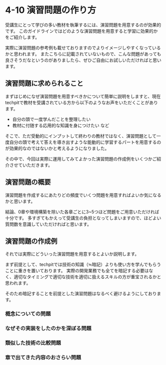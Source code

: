# 4-10 演習問題の作り方

受講生にとって学びの多い教材を執筆するには、演習問題を用意するのが効果的です。
このガイドラインではどのような演習問題を用意すると学習に効果的かをご紹介します。

実際に演習問題の参考例も載せておりますのでよりイメージしやすくなっているかと思われます。
またこちらに記載されていないもので、こんな問題があっても良さそうだなというのがありましたら、ぜひご自由にお試しいただければと思います。


## 演習問題に求められること

まずはじめになぜ演習問題を用意すべきかについて簡単に説明をしますと、現在techpitで教材を受講されている方から以下のようなお声をいただくことがあります。

- 自分の頭で一度学んだことを整理したい
- 教材に付随する応用的な知識を身につけたい
など

そこで、ただ受動的にインプットして終わりの教材ではなく、演習問題として一度自分の頭で考えて答えを導き出すような能動的に学習するパートを用意するのが効果的なのではないかと考えるようになりました。

その中で、今回は実際に運用してみてよかった演習問題の作成例をいくつかご紹介させていただきます。

## 演習問題の概要

演習問題を作成するにあたりどの頻度でいくつ問題を用意すればよいか気になるかと思います。

結論、0章や環境構築を除いた各章ごとに3~5つほど問題をご用意いただければ十分です。
多すぎてもかえって受講生の負担となってしまいますので、ほどよい質問数を意識していただければと思います。

## 演習問題の作成例

それでは実際にどういった演習問題を用意するとよいか説明します。

まず前提として、techpitでは技術の知識（≒暗記）よりも使い方を学んでもらうことに重きを置いております。
実際の開発業務でも全てを暗記する必要はなく、適切なタイミングで適切な技術を適切に扱えるスキルの方が重宝されるかと思われます。

そのため暗記することを前提とした演習問題はなるべく避けるようにしております。

### 概念についての問題


### なぜその実装をしたのかを深ぼる問題


### 類似した技術の比較問題


### 章で出てきた内容のおさらい問題


